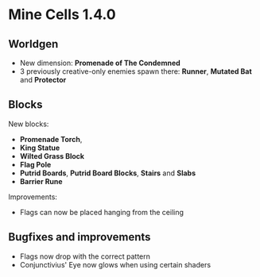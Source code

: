 # Mine Cells 1.4.0

## Worldgen

- New dimension: **Promenade of The Condemned**
- 3 previously creative-only enemies spawn there: **Runner**, **Mutated Bat** and **Protector**

## Blocks

New blocks:

- **Promenade Torch**,
- **King Statue**
- **Wilted Grass Block**
- **Flag Pole**
- **Putrid Boards**, **Putrid Board Blocks**, **Stairs** and **Slabs**
- **Barrier Rune**

Improvements:

- Flags can now be placed hanging from the ceiling

## Bugfixes and improvements

- Flags now drop with the correct pattern
- Conjunctivius' Eye now glows when using certain shaders